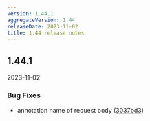```yaml
---
version: 1.44.1
aggregateVersion: 1.44
releaseDate: 2023-11-02
title: 1.44 release notes
---
```

## 1.44.1
2023-11-02

### Bug Fixes

* annotation name of request body ([3037bd3](https://gitlab.com/taxi-lang/taxi-lang/commit/3037bd386d89b24472ed7d07d14861f2e379a848))



